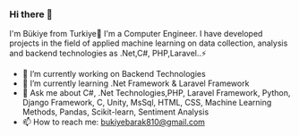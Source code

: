 ### Hi there 👋

I'm Bükiye from Turkiye🎈 I'm a Computer Engineer. I have developed projects in the field of applied machine learning on data collection, analysis and backend technologies as .Net,C#, PHP,Laravel..⚡


- 🔭 I’m currently working on Backend Technologies
- 🌱 I’m currently learning .Net Framework & Laravel Framework
- 💬 Ask me about C#, .Net Technologies,PHP, Laravel Framework, Python, Django Framework, C, Unity, MsSql, HTML, CSS, Machine Learning Methods, Pandas, Scikit-learn, Sentiment Analysis 
- 📫 How to reach me: bukiyebarak810@gmail.com
